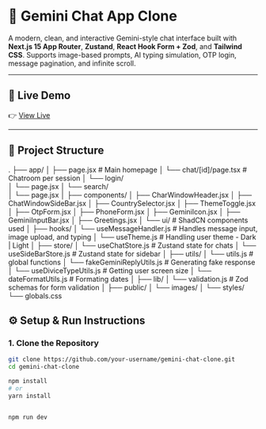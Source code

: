 # 🌟 Gemini Chat App Clone

A modern, clean, and interactive Gemini-style chat interface built with **Next.js 15 App Router**, **Zustand**, **React Hook Form + Zod**, and **Tailwind CSS**. Supports image-based prompts, AI typing simulation, OTP login, message pagination, and infinite scroll.

---

## 🔗 Live Demo

👉 [View Live](https://your-live-url.vercel.app)

---

## 📁 Project Structure

.
├── app/
│ ├── page.jsx # Main homepage
│ └── chat/[id]/page.tsx # Chatroom per session
│ └── login/  
│ └── page.jsx
│ └── search/  
│ └── page.jsx
│
├── components/
│ ├── CharWindowHeader.jsx
│ ├── ChatWindowSideBar.jsx
│ ├── CountrySelector.jsx
│ ├── ThemeToggle.jsx
│ ├── OtpForm.jsx
│ ├── PhoneForm.jsx
│ ├── GeminiIcon.jsx
│ ├── GeminiInputBar.jsx
│ ├── Greetings.jsx
│ └── ui/ # ShadCN components used
│
├── hooks/
│ └── useMessageHandler.js # Handles message input, image upload, and typing
│ └── useTheme.js # Handling user theme - Dark | Light
│
├── store/
│ └── useChatStore.js # Zustand state for chats
│ └── useSideBarStore.js # Zustand state for sidebar
│
├── utils/
│ └── utils.js # global functions
│ └── fakeGeminiReplyUtils.js # Generating fake response
│ └── useDiviceTypeUtils.js # Getting user screen size
│ └── dateFormatUtils.js # Formating dates
│
├── lib/
│ └── validation.js # Zod schemas for form validation
│
├── public/
│ └── images/
│
└── styles/
└── globals.css

## ⚙️ Setup & Run Instructions

### 1. Clone the Repository

```bash
git clone https://github.com/your-username/gemini-chat-clone.git
cd gemini-chat-clone

npm install
# or
yarn install


npm run dev

```
